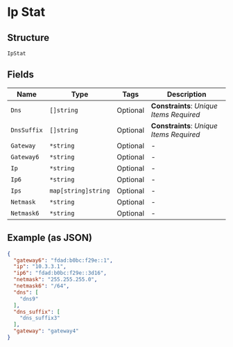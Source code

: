 
# Ip Stat

## Structure

`IpStat`

## Fields

| Name | Type | Tags | Description |
|  --- | --- | --- | --- |
| `Dns` | `[]string` | Optional | **Constraints**: *Unique Items Required* |
| `DnsSuffix` | `[]string` | Optional | **Constraints**: *Unique Items Required* |
| `Gateway` | `*string` | Optional | - |
| `Gateway6` | `*string` | Optional | - |
| `Ip` | `*string` | Optional | - |
| `Ip6` | `*string` | Optional | - |
| `Ips` | `map[string]string` | Optional | - |
| `Netmask` | `*string` | Optional | - |
| `Netmask6` | `*string` | Optional | - |

## Example (as JSON)

```json
{
  "gateway6": "fdad:b0bc:f29e::1",
  "ip": "10.3.3.1",
  "ip6": "fdad:b0bc:f29e::3d16",
  "netmask": "255.255.255.0",
  "netmask6": "/64",
  "dns": [
    "dns9"
  ],
  "dns_suffix": [
    "dns_suffix3"
  ],
  "gateway": "gateway4"
}
```


